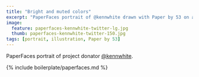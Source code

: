 ```yaml
---
title: "Bright and muted colors"
excerpt: "PaperFaces portrait of @kennwhite drawn with Paper by 53 on an iPad."
image: 
  feature: paperfaces-kennwhite-twitter-lg.jpg
  thumb: paperfaces-kennwhite-twitter-150.jpg
tags: [portrait, illustration, Paper by 53]
---
```


PaperFaces portrait of project donator [@kennwhite](http://twitter.com/kennwhite).

{% include boilerplate/paperfaces.md %}
